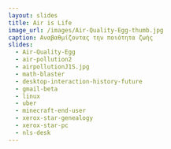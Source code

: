 ```yaml
---
layout: slides
title: Air is Life
image_url: /images/Air-Quality-Egg-thumb.jpg
caption: Αναβαθμίζοντας την ποιότητα ζωής 
slides:
  - Air-Quality-Egg 
  - air-pollution2 
  - airpollutionJ1S.jpg
  - math-blaster
  - desktop-interaction-history-future
  - gmail-beta
  - linux
  - uber
  - minecraft-end-user
  - xerox-star-genealogy
  - xerox-star-pc
  - nls-desk
---
```


